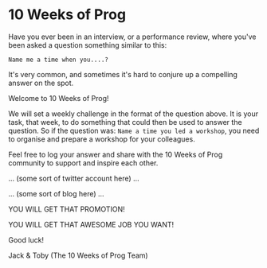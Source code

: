 # 10 Weeks of Prog

Have you ever been in an interview, or a performance review, where you've been asked a question something similar to this:

```
Name me a time when you....?
```

It's very common, and sometimes it's hard to conjure up a compelling answer on the spot.

Welcome to 10 Weeks of Prog!

We will set a weekly challenge in the format of the question above. It is your task, that week, to do something that could then be used to answer the question. So if the question was: `Name a time you led a workshop`, you need to organise and prepare a workshop for your colleagues.

Feel free to log your answer and share with the 10 Weeks of Prog community to support and inspire each other.

... (some sort of twitter account here) ...

... (some sort of blog here) ...

YOU WILL GET THAT PROMOTION!

YOU WILL GET THAT AWESOME JOB YOU WANT!

Good luck!

Jack & Toby (The 10 Weeks of Prog Team)
